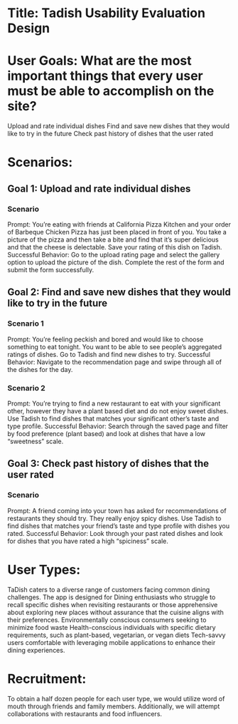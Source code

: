 # Title: Tadish Usability Evaluation Design 

# User Goals:  What are the most important things that every user must be able to accomplish on the site?
Upload and rate individual dishes 
Find and save new dishes that they would like to try in the future 
Check past history of dishes that the user rated 

# Scenarios: 
## Goal 1: Upload and rate individual dishes 
### Scenario
Prompt: You’re eating with friends at California Pizza Kitchen and your order of Barbeque Chicken Pizza has just been placed in front of you. You take a picture of the pizza and then take a bite and find that it’s super delicious and that the cheese is delectable. Save your rating of this dish on Tadish.
Successful Behavior: Go to the upload rating page and select the gallery option to upload the picture of the dish. Complete the rest of the form and submit the form successfully. 

## Goal 2: Find and save new dishes that they would like to try in the future 
### Scenario 1
Prompt: You’re feeling peckish and bored and would like to choose something to eat tonight. You want to be able to see people’s aggregated ratings of dishes. Go to Tadish and find new dishes to try.
Successful Behavior: Navigate to the recommendation page and swipe through all of the dishes for the day. 
### Scenario 2
Prompt: You’re trying to find a new restaurant to eat with your significant other, however they have a plant based diet and do not enjoy sweet dishes. Use Tadish to find dishes that matches your significant other’s taste and type profile. 
Successful Behavior: Search through the saved page and filter by food preference (plant based) and look at dishes that have a low “sweetness” scale. 

## Goal 3: Check past history of dishes that the user rated
### Scenario
Prompt: A friend coming into your town has asked for recommendations of restaurants they should try. They really enjoy spicy dishes. Use Tadish to find dishes that matches your friend’s taste and type profile with dishes you rated. 
Successful Behavior: Look through your past rated dishes and look for dishes that you have rated a high “spiciness” scale. 

# User Types: 
TaDish caters to a diverse range of customers facing common dining challenges. The app is designed for
Dining enthusiasts who struggle to recall specific dishes when revisiting restaurants or those apprehensive about exploring new places without assurance that the cuisine aligns with their preferences. 
Environmentally conscious consumers seeking to minimize food waste
Health-conscious individuals with specific dietary requirements, such as plant-based, vegetarian, or vegan diets
Tech-savvy users comfortable with leveraging mobile applications to enhance their dining experiences.

# Recruitment:
To obtain a half dozen people for each user type, we would utilize word of mouth through friends and family members. Additionally, we will attempt collaborations with restaurants and food influencers.
